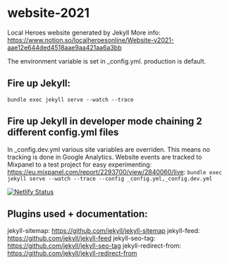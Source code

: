 # website-2021
Local Heroes website generated by Jekyll
More info: https://www.notion.so/localheroesonline/Website-v2021-aae12e644ded4518aae9aa421aa6a3bb

The environment variable is set in _config.yml. production is default.

## Fire up Jekyll:
`bundle exec jekyll serve --watch --trace`

## Fire up Jekyll in developer mode chaining 2 different config.yml files
In _config.dev.yml various site variables are overriden.
This means no tracking is done in Google Analytics.
Website events are tracked to Mixpanel to a test project for easy experimenting: https://eu.mixpanel.com/report/2293700/view/2840060/live:
`bundle exec jekyll serve --watch --trace --config _config.yml,_config.dev.yml`

[![Netlify Status](https://api.netlify.com/api/v1/badges/04fbc344-670b-4e27-86ac-80701a87a703/deploy-status)](https://app.netlify.com/sites/flamboyant-hamilton-7d94c5/deploys)

## Plugins used + documentation:
jekyll-sitemap: https://github.com/jekyll/jekyll-sitemap
jekyll-feed: https://github.com/jekyll/jekyll-feed
jekyll-seo-tag: https://github.com/jekyll/jekyll-seo-tag
jekyll-redirect-from: https://github.com/jekyll/jekyll-redirect-from